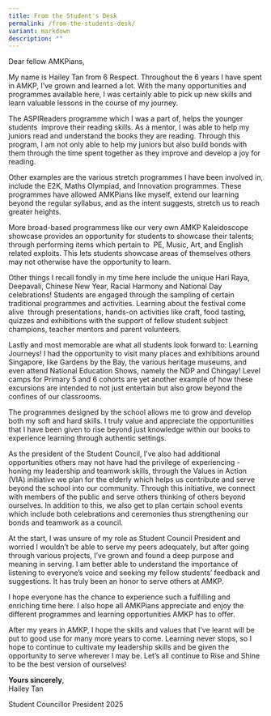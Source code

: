 ```yaml
---
title: From the Student's Desk
permalink: /from-the-students-desk/
variant: markdown
description: ""
---
```

<p>Dear fellow AMKPians,</p>
<p></p>
<p>My name is Hailey Tan from 6 Respect. Throughout the 6 years I have spent
in AMKP, I’ve grown and learned a lot. With the many opportunities and
programmes available here, I was certainly able to pick up new skills and
learn valuable lessons in the course of my journey.</p>
<p></p>
<p>The ASPIReaders programme which I was a part of, helps the younger students&nbsp;
improve their reading skills. As a mentor, I was able to help my juniors
read and understand the books they are reading. Through this program, I
am not only able to help my juniors but also build bonds with them through
the time spent together as they improve and develop a joy for reading.</p>
<p></p>
<p>Other examples are the various stretch programmes I have been involved
in, include the E2K, Maths Olympiad, and Innovation programmes. These programmes
have allowed AMKPians like myself, extend our learning beyond the regular
syllabus, and as the intent suggests, stretch us to reach greater heights.</p>
<p></p>
<p>More broad-based programmess like our very own AMKP Kaleidoscope showcase
provides an opportunity for students to showcase their talents; through
performing items which pertain to&nbsp; PE, Music, Art, and English related
exploits. This lets students showcase areas of themselves others may not
otherwise have the opportunity to learn.</p>
<p></p>
<p>Other things I recall fondly in my time here include the unique Hari Raya,
Deepavali, Chinese New Year, Racial Harmony and National Day celebrations!
Students are engaged through the sampling of certain traditional programmes
and activities. Learning about the festival come alive&nbsp; through presentations,
hands-on activities like craft, food tasting, quizzes and exhibitions with
the support of fellow student subject champions, teacher mentors and parent
volunteers.</p>
<p></p>
<p>Lastly and most memorable are what all students look forward to: Learning
Journeys! I had the opportunity to visit many places and exhibitions around
Singapore, like Gardens by the Bay, the various heritage museums, and even
attend National Education Shows, namely the NDP and Chingay! Level camps
for Primary 5 and 6 cohorts are yet another example of how these excursions
are intended to not just entertain but also grow beyond the confines of
our classrooms.</p>
<p></p>
<p>The programmes designed by the school allows me to grow and develop both
my soft and hard skills. I truly value and appreciate the opportunities
that I have been given to rise beyond just knowledge within our books to
experience learning through authentic settings.</p>
<p></p>
<p>As the president of the Student Council, I’ve also had additional opportunities
others may not have had the privilege of experiencing - honing my leadership
and teamwork skills, through the Values in Action (VIA) initiative we plan
for the elderly which helps us contribute and serve beyond the school into
our community. Through this initiative, we connect with members of the
public and serve others thinking of others beyond ourselves. In addition
to this, we also get to plan certain school events which include both celebrations
and ceremonies thus strengthening our bonds and teamwork as a council.</p>
<p></p>
<p>At the start, I was unsure of my role as Student Council President and
worried I wouldn’t be able to serve my peers adequately, but after going
through various projects, I’ve grown and found a deep purpose and meaning
in serving. I am better able to understand the importance of listening
to everyone’s voice and seeking my fellow students’ feedback and suggestions.
It has truly been an honor to serve others at AMKP.</p>
<p></p>
<p>I hope everyone has the chance to experience such a fulfilling and enriching
time here. I also hope all AMKPians appreciate and enjoy the different
programmes and learning opportunities AMKP has to offer.</p>
<p></p>
<p>After my years in AMKP, I hope the skills and values that I’ve learnt
will be put to good use for many more years to come. Learning never stops,
so I hope to continue to cultivate my leadership skills and be given the
opportunity to serve wherever I may be. Let’s all continue to Rise and
Shine to be the best version of ourselves!</p>
<p></p>
<p><strong>Yours sincerely</strong>,
<br>Hailey Tan</p>
Student Councillor President 2025